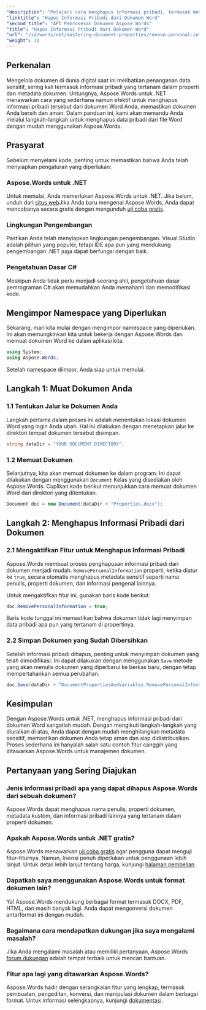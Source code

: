 ```yaml
---
"description": "Pelajari cara menghapus informasi pribadi, termasuk metadata dan detail penulis, dari dokumen Word Anda menggunakan Aspose.Words untuk .NET."
"linktitle": "Hapus Informasi Pribadi dari Dokumen Word"
"second_title": "API Pemrosesan Dokumen Aspose.Words"
"title": "Hapus Informasi Pribadi dari Dokumen Word"
"url": "/id/words/net/mastering-document-properties/remove-personal-information-word-document/"
"weight": 10
---
```


## Perkenalan

Mengelola dokumen di dunia digital saat ini melibatkan penanganan data sensitif, sering kali termasuk informasi pribadi yang tertanam dalam properti dan metadata dokumen. Untungnya, Aspose.Words untuk .NET menawarkan cara yang sederhana namun efektif untuk menghapus informasi pribadi tersebut dari dokumen Word Anda, memastikan dokumen Anda bersih dan aman. Dalam panduan ini, kami akan memandu Anda melalui langkah-langkah untuk menghapus data pribadi dari file Word dengan mudah menggunakan Aspose.Words.

## Prasyarat

Sebelum menyelami kode, penting untuk memastikan bahwa Anda telah menyiapkan pengaturan yang diperlukan:

### Aspose.Words untuk .NET

Untuk memulai, Anda memerlukan Aspose.Words untuk .NET. Jika belum, unduh dari [situs web](https://releases.aspose.com/words/net/)Jika Anda baru mengenal Aspose.Words, Anda dapat mencobanya secara gratis dengan mengunduh [uji coba gratis](https://releases.aspose.com/).

### Lingkungan Pengembangan

Pastikan Anda telah menyiapkan lingkungan pengembangan. Visual Studio adalah pilihan yang populer, tetapi IDE apa pun yang mendukung pengembangan .NET juga dapat berfungsi dengan baik.

### Pengetahuan Dasar C#

Meskipun Anda tidak perlu menjadi seorang ahli, pengetahuan dasar pemrograman C# akan memudahkan Anda memahami dan memodifikasi kode.

## Mengimpor Namespace yang Diperlukan

Sekarang, mari kita mulai dengan mengimpor namespace yang diperlukan. Ini akan memungkinkan kita untuk bekerja dengan Aspose.Words dan memuat dokumen Word ke dalam aplikasi kita.

```csharp
using System;
using Aspose.Words;
```

Setelah namespace diimpor, Anda siap untuk memulai.

## Langkah 1: Muat Dokumen Anda

### 1.1 Tentukan Jalur ke Dokumen Anda

Langkah pertama dalam proses ini adalah menentukan lokasi dokumen Word yang ingin Anda ubah. Hal ini dilakukan dengan menetapkan jalur ke direktori tempat dokumen tersebut disimpan.

```csharp
string dataDir = "YOUR DOCUMENT DIRECTORY";
```

### 1.2 Memuat Dokumen

Selanjutnya, kita akan memuat dokumen ke dalam program. Ini dapat dilakukan dengan menggunakan `Document` Kelas yang disediakan oleh Aspose.Words. Cuplikan kode berikut menunjukkan cara memuat dokumen Word dari direktori yang ditentukan.

```csharp
Document doc = new Document(dataDir + "Properties.docx");
```

## Langkah 2: Menghapus Informasi Pribadi dari Dokumen

### 2.1 Mengaktifkan Fitur untuk Menghapus Informasi Pribadi

Aspose.Words membuat proses penghapusan informasi pribadi dari dokumen menjadi mudah. `RemovePersonalInformation` properti, ketika diatur ke `true`, secara otomatis menghapus metadata sensitif seperti nama penulis, properti dokumen, dan informasi pengenal lainnya.

Untuk mengaktifkan fitur ini, gunakan baris kode berikut:

```csharp
doc.RemovePersonalInformation = true;
```

Baris kode tunggal ini memastikan bahwa dokumen tidak lagi menyimpan data pribadi apa pun yang tertanam di propertinya.

### 2.2 Simpan Dokumen yang Sudah Dibersihkan

Setelah informasi pribadi dihapus, penting untuk menyimpan dokumen yang telah dimodifikasi. Ini dapat dilakukan dengan menggunakan `Save` metode yang akan menulis dokumen yang diperbarui ke berkas baru, dengan tetap mempertahankan semua perubahan.

```csharp
doc.Save(dataDir + "DocumentPropertiesAndVariables.RemovePersonalInformation.docx");
```

## Kesimpulan

Dengan Aspose.Words untuk .NET, menghapus informasi pribadi dari dokumen Word sangatlah mudah. Dengan mengikuti langkah-langkah yang diuraikan di atas, Anda dapat dengan mudah menghilangkan metadata sensitif, memastikan dokumen Anda tetap aman dan siap didistribusikan. Proses sederhana ini hanyalah salah satu contoh fitur canggih yang ditawarkan Aspose.Words untuk manajemen dokumen.

## Pertanyaan yang Sering Diajukan

### Jenis informasi pribadi apa yang dapat dihapus Aspose.Words dari sebuah dokumen?

Aspose.Words dapat menghapus nama penulis, properti dokumen, metadata kustom, dan informasi pribadi lainnya yang tertanam dalam properti dokumen.

### Apakah Aspose.Words untuk .NET gratis?

Aspose.Words menawarkan [uji coba gratis](https://releases.aspose.com/) agar pengguna dapat menguji fitur-fiturnya. Namun, lisensi penuh diperlukan untuk penggunaan lebih lanjut. Untuk detail lebih lanjut tentang harga, kunjungi [halaman pembelian](https://purchase.aspose.com/buy).

### Dapatkah saya menggunakan Aspose.Words untuk format dokumen lain?

Ya! Aspose.Words mendukung berbagai format termasuk DOCX, PDF, HTML, dan masih banyak lagi. Anda dapat mengonversi dokumen antarformat ini dengan mudah.

### Bagaimana cara mendapatkan dukungan jika saya mengalami masalah?

Jika Anda mengalami masalah atau memiliki pertanyaan, Aspose.Words [forum dukungan](https://forum.aspose.com/c/words/8) adalah tempat terbaik untuk mencari bantuan.

### Fitur apa lagi yang ditawarkan Aspose.Words?

Aspose.Words hadir dengan serangkaian fitur yang lengkap, termasuk pembuatan, pengeditan, konversi, dan manipulasi dokumen dalam berbagai format. Untuk informasi selengkapnya, kunjungi [dokumentasi](https://reference.aspose.com/words/net/).